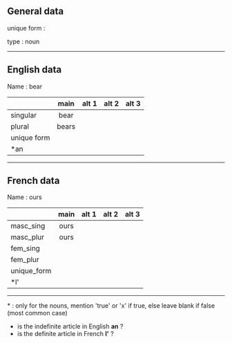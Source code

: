 ## General data

unique form :

type : noun

---

## English data

Name : bear

|             | main  | alt 1 | alt 2 | alt 3 |
| :---------- | :---: | :---: | :---: | ----- |
| singular    | bear  |       |       |       |
| plural      | bears |       |       |       |
| unique form |       |       |       |       |
| \*an        |       |       |       |       |

---

## French data

Name : ours

|             | main | alt 1 | alt 2 | alt 3 |
| :---------- | :--: | :---: | :---: | :---: |
| masc_sing   | ours |       |       |       |
| masc_plur   | ours |       |       |       |
| fem_sing    |      |       |       |       |
| fem_plur    |      |       |       |       |
| unique_form |      |       |       |       |
| \*l'        |      |       |       |       |

---

\* : only for the nouns, mention 'true' or 'x' if true, else leave blank if false (most common case)

- is the indefinite article in English **an** ?
- is the definite article in French **l'** ?
